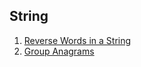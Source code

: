 ## String 
1. [Reverse Words in a String](ReverseWordsInString.java)
2. [Group Anagrams](GroupAnagrams.java)